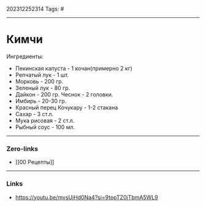 202312252314
Tags: #

---
# Кимчи

Ингредиенты: 
- Пекинская капуста - 1 кочан(примерно 2 кг) 
- Репчатый лук - 1 шт. 
- Морковь - 200 гр. 
- Зеленый лук - 80 гр. 
- Дайкон - 200 гр. Чеснок - 2 головки. 
- Имбирь - 20-30 гр. 
- Красный перец Кочукару - 1-2 стакана 
- Сахар - 3 ст.л. 
- Мука рисовая - 2 ст.л. 
- Рыбный соус - 100 мл.


---
### Zero-links

- [[00 Рецепты]]

---
### Links

-  https://youtu.be/mvsUjHd0Na4?si=9topTZ0jTbmA5WL9
